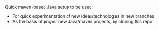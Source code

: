 Quick maven-based Java setup to be used:
* For quick experimentation of new ideas/technologies in new branches
* As the basis of _proper_ new Java/maven projects, by cloning this repo
